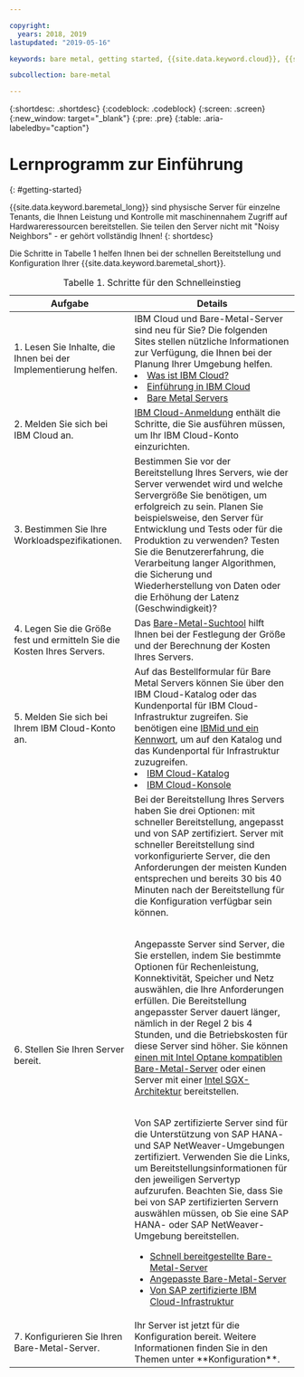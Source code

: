 ```yaml
---

copyright:
  years: 2018, 2019
lastupdated: "2019-05-16"

keywords: bare metal, getting started, {{site.data.keyword.cloud}}, {{site.data.keyword.cloud_notm}}

subcollection: bare-metal

---
```


{:shortdesc: .shortdesc}
{:codeblock: .codeblock}
{:screen: .screen}
{:new_window: target="_blank"}
{:pre: .pre}
{:table: .aria-labeledby="caption"}

# Lernprogramm zur Einführung
{: #getting-started}

{{site.data.keyword.baremetal_long}} sind physische Server für einzelne Tenants, die Ihnen Leistung und Kontrolle mit maschinennahem Zugriff auf Hardwareressourcen bereitstellen. Sie teilen den Server nicht mit "Noisy Neighbors" - er gehört vollständig Ihnen!
{: shortdesc}

Die Schritte in Tabelle 1 helfen Ihnen bei der schnellen Bereitstellung und Konfiguration Ihrer {{site.data.keyword.baremetal_short}}.
<table>
   <CAPTION>Tabelle 1. Schritte für den Schnelleinstieg</CAPTION>
   <THEAD>
   <TR>
   <th>Aufgabe</th>
   <th>Details</th>
   </TR>
   </THEAD>
   <TBODY>
   <tr>
   <td>1. Lesen Sie Inhalte, die Ihnen bei der Implementierung helfen.</td>
   <td>IBM Cloud und Bare-Metal-Server sind neu für Sie? Die folgenden Sites stellen nützliche Informationen zur Verfügung, die Ihnen bei der Planung Ihrer Umgebung helfen.
   <li><a href="https://ibm.com/cloud-computing/">Was ist IBM Cloud?</a></li>
   <li><a href="https://ibm.com/cloud/get-started">Einführung in IBM Cloud</a></li>
   <li><a href="https://www.ibm.com/cloud/bare-metal-servers">Bare Metal Servers</a></li>
   </td>
 <tr>
   <td>2. Melden Sie sich bei IBM Cloud an.</td>
   <td><a href="https://cloud.ibm.com/docs/account?topic=account-signup#signing-up-for-ibm-cloud">IBM Cloud-Anmeldung</a> enthält die Schritte, die Sie ausführen müssen, um Ihr IBM Cloud-Konto einzurichten.</td>
 <tr>
   <td>3. Bestimmen Sie Ihre Workloadspezifikationen.</td>
   <td>Bestimmen Sie vor der Bereitstellung Ihres Servers, wie der Server verwendet wird und welche Servergröße Sie benötigen, um erfolgreich zu sein. Planen Sie beispielsweise, den Server für Entwicklung und Tests oder für die Produktion zu verwenden? Testen Sie die Benutzererfahrung, die Verarbeitung langer Algorithmen, die Sicherung und Wiederherstellung von Daten oder die Erhöhung der Latenz (Geschwindigkeit)?</td>  
 <tr>
   <td>4. Legen Sie die Größe fest und ermitteln Sie die Kosten Ihres Servers.</td>
   <td>Das <a href="https://cloud.ibm.com/gen1/infrastructure/provision/bm">Bare-Metal-Suchtool</a> hilft Ihnen bei der Festlegung der Größe und der Berechnung der Kosten Ihres Servers.</td>
 <tr>
   <td>5. Melden Sie sich bei Ihrem IBM Cloud-Konto an.</td>
   <td>Auf das Bestellformular für Bare Metal Servers können Sie über den IBM Cloud-Katalog oder das Kundenportal für IBM Cloud-Infrastruktur zugreifen. Sie benötigen eine <a href="https://cloud.ibm.com/docs/customer-portal?topic=customer-portal-getting-started#getting-started">IBMid und ein Kennwort</a>, um auf den Katalog und das Kundenportal für Infrastruktur zuzugreifen.
   <li><a href="https://cloud.ibm.com/catalog/">IBM Cloud-Katalog</a></li>
   <li><a href="https://cloud.ibm.com">IBM Cloud-Konsole</a></li>  
   </td>   
<tr>   
   <td>6. Stellen Sie Ihren Server bereit.</td>
   <td>Bei der Bereitstellung Ihres Servers haben Sie drei Optionen: mit schneller Bereitstellung, angepasst und von SAP zertifiziert. Server mit schneller Bereitstellung sind vorkonfigurierte Server, die den Anforderungen der meisten Kunden entsprechen und bereits 30 bis 40 Minuten nach der Bereitstellung für die Konfiguration verfügbar sein können.


<br>Angepasste Server sind Server, die Sie erstellen, indem Sie bestimmte Optionen für Rechenleistung, Konnektivität, Speicher und Netz auswählen, die Ihre Anforderungen erfüllen. Die Bereitstellung angepasster Server dauert länger, nämlich in der Regel 2 bis 4 Stunden, und die Betriebskosten für diese Server sind höher. Sie können [einen mit Intel Optane kompatiblen Bare-Metal-Server](/docs/bare-metal?topic=bare-metal-provisioning-an-intel-optane-compatible-bare-metal-server#provisioning-an-intel-optane-compatible-bare-metal-server) oder einen Server mit einer [Intel SGX-Architektur](/docs/bare-metal?topic=bare-metal-provisioning-a-bare-metal-server-with-intel-sgx-architecture#provisioning-a-bare-metal-server-with-intel-sgx-architecture) bereitstellen.

<br>Von SAP zertifizierte Server sind für die Unterstützung von SAP HANA- und SAP NetWeaver-Umgebungen zertifiziert.
Verwenden Sie die Links, um Bereitstellungsinformationen für den jeweiligen Servertyp aufzurufen. Beachten Sie, dass Sie bei von SAP zertifizierten Servern auswählen müssen, ob Sie eine SAP HANA- oder SAP NetWeaver-Umgebung bereitstellen.<br>
* [Schnell bereitgestellte Bare-Metal-Server](/docs/bare-metal?topic=bare-metal-bm-select-popular-servers)<br>
* [Angepasste Bare-Metal-Server](/docs/bare-metal?topic=bare-metal-ordering-baremetal-server#ordering-baremetal-server)<br>
* [Von SAP zertifizierte IBM Cloud-Infrastruktur](/docs/bare-metal?topic=bare-metal-ibm-cloud-sap-certified-infrastructure#ibm-cloud-sap-certified-infrastructure)
  </td>
 <tr>
   <td>7. Konfigurieren Sie Ihren Bare-Metal-Server.</td>
   <td>Ihr Server ist jetzt für die Konfiguration bereit. Weitere Informationen finden Sie in den Themen unter **Konfiguration**.</td>
   </td>
   </tr>
   </TBODY>
   </table>
